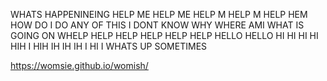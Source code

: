 WHATS HAPPENINEING HELP ME HELP ME HELP M HELP M HELP HEM HOW DO I DO ANY OF THIS I DONT KNOW WHY WHERE AMI  WHAT IS GOING ON WHELP HELP HELP HELP HELP HELP HELLO HELLO HI HI HI HI HIH I HIH IH IH IH I HI I WHATS UP SOMETIMES 

https://womsie.github.io/womish/

